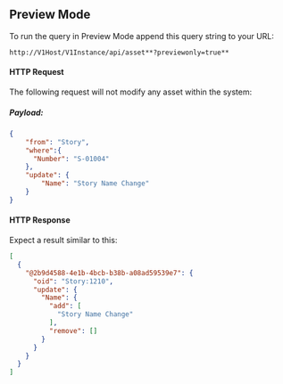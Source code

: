 ## Preview Mode

To run the query in Preview Mode append this query string to your URL:

`http://V1Host/V1Instance/api/asset**?previewonly=true**`

#### HTTP Request

The following request will not modify any asset within the system:

##### Payload:
```json
{
    "from": "Story",
    "where":{
      "Number": "S-01004"
    },
    "update": {
        "Name": "Story Name Change"
    }
}
```

#### HTTP Response

Expect a result similar to this:

```json
[
  {
    "@2b9d4588-4e1b-4bcb-b38b-a08ad59539e7": {
      "oid": "Story:1210",
      "update": {
        "Name": {
          "add": [
            "Story Name Change"
          ],
          "remove": []
        }
      }
    }
  }
]
```
